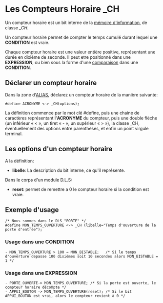 # Les Compteurs Horaire _CH

Un compteur horaire est un bit interne de la [mémoire d'information](dls.md#memoire-d'informations), de classe *_CH*.

Un compteur horaire permet de compter le temps cumulé durant lequel une **CONDITION** est vraie.

Chaque compteur horaire est une valeur entière positive, représentant une durée en dixième de seconde.
Il peut etre positionné dans une **EXPRESSION**, ou bien sous la forme d'une [comparaison](dls_logique.md#les-comparaisons) dans une **CONDITION**.

## Déclarer un compteur horaire

Dans la zone d'[ALIAS](dls_acronyme.md), déclarez un compteur horaire de la manière suivante:

    #define ACRONYME <-> _CH(options);

La définition commence par le mot clé #define, puis une chaine de caractères représentant l'**ACRONYME** du compteur,
puis une double flèche (un inférieur « < », un tiret « - », un supérieur « > »),
la classe _CH, éventuellement des options entre parenthèses, et enfin un point virgule terminal.

## Les options d'un compteur horaire

A la définition:

* **libelle**: La description du bit interne, ce qu'il représente.

Dans le corps d'un module D.L.S:

* **reset**: permet de remettre a 0 le compteur horaire si la condition est vraie.

## Exemple d'usage

    /* Nous sommes dans le DLS "PORTE" */
    #define MON_TEMPS_OUVERTURE <-> _CH (libelle="Temps d'ouverture de la porte d'entrée");

### Usage dans une CONDITION

    - MON_TEMPS_OUVERTURE > 100 → MON_BISTABLE;   /* Si le temps d'ouverture depasse 100 dixièmes soit 10 secondes alors MON_BISTABLE = 1 */

### Usage dans une EXPRESSION

    - PORTE_OUVERTE-> MON_TEMPS_OUVERTURE; /* Si la porte est ouverte, le compteur horaire décompte */
    - APPUI_BOUTON -> MON_TEMPS_OUVERTURE(reset); /* Si le bit APPUI_BOUTON est vrai, alors le compteur revient à 0 */
